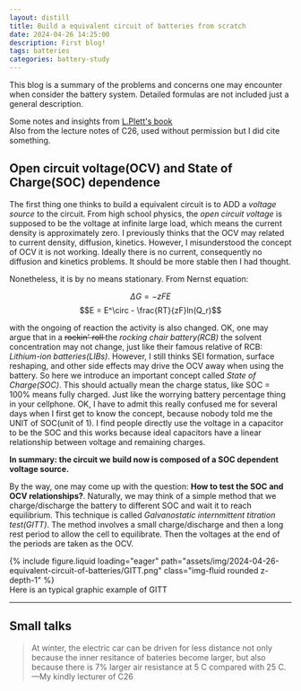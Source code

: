 ```yaml
---
layout: distill
title: Build a equivalent circuit of batteries from scratch
date: 2024-04-26 14:25:00
description: First blog! 
tags: batteries
categories: battery-study
---
```


This blog is a summary of the problems and concerns one may encounter when consider the battery system. Detailed formulas are not included just a general description.  

Some notes and insights from <a href="https://www.amazon.co.uk/Battery-Management-Systems-Modeling-Engineering/dp/1630810231">L.Plett's book</a>  
Also from the lecture notes of C26, used without permission but I did cite something.  

## Open circuit voltage(OCV) and State of Charge(SOC) dependence

The first thing one thinks to build a equivalent circuit is to ADD a *voltage source* to the circuit. From high school physics, the *open circuit voltage* is supposed to be the voltage at infinite large load, which means the current density is approximately zero. I previously thinks that the OCV may related to current density, diffusion, kinetics. However, I misunderstood the concept of OCV it is not working. Ideally there is no current, consequently no diffusion and kinetics problems. It should be more stable then I had thought.  

Nonetheless, it is by no means stationary. From Nernst equation:  

$$\Delta G = -zFE$$
$$E = E^\circ - \frac{RT}{zF}ln(Q_r)$$

with the ongoing of reaction the activity is also changed. OK, one may argue that in a <s> rockin' roll  </s> the *rocking chair battery(RCB)* the solvent concentration may not change, just like their famous relative of RCB: *Lithium-ion batteries(LIBs)*. However, I still thinks SEI formation, surface reshaping, and other side effects may drive the OCV away when using the battery. So here we introduce an important concept called *State of Charge(SOC)*. This should actually mean the charge status, like SOC = 100% means fully charged. Just like the worrying battery percentage thing in your cellphone. OK, I have to admit this really confused me for several days when I first get to know the concept, because nobody told me the UNIT of SOC(unit of 1). I find people directly use the voltage in a capacitor to be the SOC and this works because ideal capacitors have a linear relationship between voltage and remaining charges.  

**In summary: the circuit we build now is composed of a SOC dependent voltage source.**  

By the way, one may come up with the question: **How to test the SOC and OCV relationships?**. Naturally, we may think of a simple method that we charge/discharge the battery to different SOC and wait it to reach equilibrium. This technique is called *Galvanostatic internmittent titration test(GITT)*. The method involves a small charge/discharge and then a long rest period to allow the cell to equilibrate. Then the voltages at the end of the periods are taken as the OCV. <d-cite key="C26_2"></d-cite>  

<div class="row mt-3">
    <div class="col-sm mt-3 mt-md-0">
        {% include figure.liquid loading="eager" path="assets/img/2024-04-26-equivalent-circuit-of-batteries/GITT.png" class="img-fluid rounded z-depth-1" %}
    </div>
</div>
<div class="caption">
    Here is an typical graphic example of GITT<d-cite key="LIBOCVmodel"></d-cite>  
</div>



<hr>

## Small talks

> At winter, the electric car can be driven for less distance not only because the inner resitance of bateries become larger, but also because there is 7% larger air resistance at 5 C compared with 25 C.
> —My kindly lecturer of C26  
